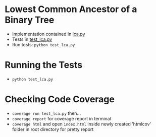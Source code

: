 # Lowest Common Ancestor of a Binary Tree

+   Implementation contained in [lca.py](https://github.com/rvailnaveed/SWENG/blob/master/lca/my_lca/lca.py)
+   Tests in [test_lca.py](https://github.com/rvailnaveed/SWENG/blob/master/lca/test_lca.py)
+   Run tests: `python test_lca.py`

# Running the Tests
+   `python test_lca.py`

# Checking Code Coverage
+   `coverage run test_lca.py` then...
+   `coverage report` for coverage report in terminal
+   `coverage html` and open `index.html` inside newly created 'htmlcov' folder in root directory for pretty report
